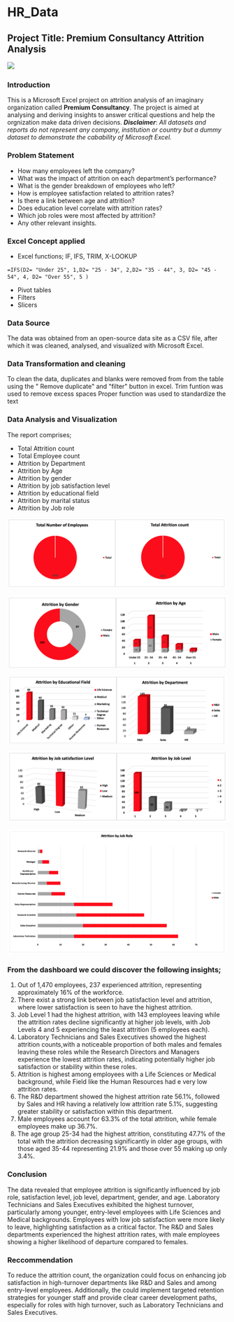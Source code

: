 # HR_Data
## Project Title: Premium Consultancy Attrition Analysis

![](6946EF2B-755F-4352-83A7-7A1D1277AFCF_4_5005_c.jpeg)

### Introduction
This is a Microsoft Excel project on attrition analysis of an imaginary organization called **Premium Consultancy**. 
The project is aimed at analysing and deriving insights to answer critical questions and help the orgnization make data driven decisions.
**_Disclaimer_**: _All datasets and reports do not represent any company, institution or country but a dummy dataset to demonstrate the cabability of Microsoft  Excel._

### Problem Statement
- How many employees left the company?
- What was the impact of attrition on each department’s performance?
- What is the gender breakdown of employees who left?
- How is employee satisfaction related to attrition rates?
- Is there a link between age and attrition?
- Does education level correlate with attrition rates?
- Which job roles were most affected by attrition?
- Any other relevant insights.

### Excel Concept applied
- Excel functions; IF, IFS, TRIM, X-LOOKUP
```excel
=IFS(D2= "Under 25", 1,D2= "25 - 34", 2,D2= "35 - 44", 3, D2= "45 - 54", 4, D2= "Over 55", 5 )
```
- Pivot tables
- Filters
- Slicers

### Data Source
The data was obtained from an open-source data site as a CSV file, after which it was cleaned, analysed, and visualized with Microsoft Excel.

### Data Transformation and cleaning
To clean the data, duplicates and blanks were removed from from the table using the " Remove duplicate" and "filter" button in excel.
Trim funtion was used to remove excess spaces
Proper function was used to standardize the text


### Data Analysis and Visualization
The report comprises;
- Total Attrition count
- Total Employee count
- Attrition by Department
- Attrition by Age
- Attrition by gender
- Attrition by job satisfaction level
- Attrition by educational field
- Attrition by marital status
- Attrition by Job role 

![](5.png)

![](4.png)

![](3.png)

![](2.png)

![](1.png)


### From the dashboard we could discover the following insights;
1.	Out of 1,470 employees, 237 experienced attrition, representing approximately 16% of the workforce.
2.	There exist a  strong link between job satisfaction level and attrition, where lower satisfaction is seen to have the highest attrition.
3.	Job Level 1 had the highest attrition, with 143 employees leaving while the attrition rates decline significantly at higher job levels, with Job Levels 4 and 5 experiencing the least attrition (5 employees each).
4.	Laboratory Technicians and Sales Executives showed the highest attrition counts,with a noticeable proportion of both males and females leaving these roles while the Research Directors and Managers experience the lowest attrition rates, indicating potentially higher job satisfaction or stability within these roles.
5.	Attrition is highest among employees with a Life Sciences or Medical background, while Field like the Human Resources had e very low attrition rates.
6.	The R&D department showed the highest attrition rate 56.1%, followed by Sales and HR having a relatively low attrition rate 5.1%, suggesting greater stability or satisfaction within this department.
7.	Male employees account for 63.3% of the total attrition, while female employees make up 36.7%.
8.	The age group 25-34 had the highest attrition, constituting 47.7% of the total with the attrition decreasing significantly in older age groups, with those aged 35-44 representing 21.9% and those over 55 making up only 3.4%.

### Conclusion
The data revealed that employee attrition is significantly influenced by job role, satisfaction level, job level, department, gender, and age. 
Laboratory Technicians and Sales Executives exhibited the highest turnover, particularly among younger, entry-level employees with Life Sciences and Medical backgrounds. 
Employees with low job satisfaction were more likely to leave, highlighting satisfaction as a critical factor. 
The R&D and Sales departments experienced the highest attrition rates, with male employees showing a higher likelihood of departure compared to females. 

### Reccommendation
To reduce the attrition count, the organization could focus on enhancing job satisfaction in high-turnover departments like R&D and Sales and among entry-level employees. Additionally, the could implement targeted retention strategies for younger staff and provide clear career development paths, especially for roles with high turnover, such as Laboratory Technicians and Sales Executives.


